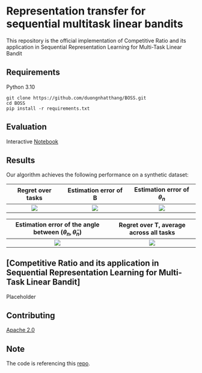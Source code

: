 # Representation transfer for sequential multitask linear bandits

This repository is the official implementation of Competitive Ratio and its application in Sequential Representation Learning for Multi-Task Linear Bandit


## Requirements
Python 3.10

```
git clone https://github.com/duongnhatthang/BOSS.git
cd BOSS
pip install -r requirements.txt
```

## Evaluation
Interactive [Notebook](https://github.com/duongnhatthang/BOSS/blob/main/exp.ipynb)

## Results

Our algorithm achieves the following performance on a synthetic dataset:


**Regret over tasks**             |  **Estimation error of B** | **Estimation error of $\theta_n$**
:-------------------------:|:-------------------------:|:-------------------------:
![](https://github.com/duongnhatthang/Serena/blob/main/figures/new_reg.png)  |  ![](https://github.com/duongnhatthang/Serena/blob/main/figures/new_B.png) |  ![](https://github.com/duongnhatthang/Serena/blob/main/figures/new_theta_smooth.png)

**Estimation error of the angle between $(\theta_n, \hat{\theta}_n)$**             |  **Regret over T, average across all tasks**
:-------------------------:|:-------------------------:
![](https://github.com/duongnhatthang/Serena/blob/main/figures/new_angle_smooth.png)  |  ![](https://github.com/duongnhatthang/Serena/blob/main/figures/new_reg_T.png)


## [Competitive Ratio and its application in Sequential Representation Learning for Multi-Task Linear Bandit]

Placeholder


## Contributing

[Apache 2.0](https://github.com/duongnhatthang/meta-bandit/blob/main/LICENSE)

## Note

The code is referencing this [repo](https://github.com/oh-lab/LinearBandit/tree/main).
